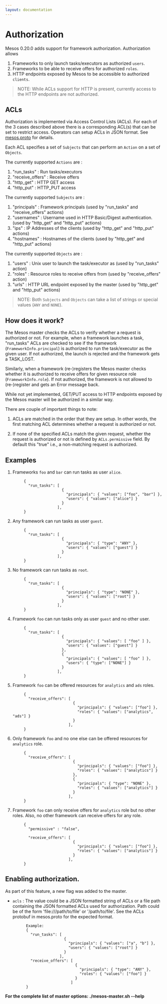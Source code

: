 ```yaml
---
layout: documentation
---
```


# Authorization

Mesos 0.20.0 adds support for framework authorization. Authorization allows

 1. Frameworks to only launch tasks/executors as authorized `users`.
 2. Frameworks to be able to receive offers for authorized `roles`.
 3. HTTP endpoints exposed by Mesos to be accessible to authorized `clients`.

> NOTE: While ACLs support for HTTP is present, currently access to the HTTP endpoints are not authorized.

## ACLs

Authorization is implemented via Access Control Lists (ACLs). For each of the 3 cases described above there is a corresponding ACL(s) that can be set to restrict access. Operators can setup ACLs in JSON format. See [mesos.proto](https://github.com/apache/mesos/blob/master/include/mesos/mesos.proto) for details.

Each ACL specifies a set of `Subjects` that can perform an `Action` on a set of `Objects`.

The currently supported `Actions` are :

1. "run_tasks" : Run tasks/executors
2. "receive_offers" : Receive offers
3. "http_get" : HTTP GET access
4. "http_put" : HTTP_PUT access

The currently supported `Subjects` are :

1. "principals" : Framework principals (used by "run_tasks" and "receive_offers" actions)
2. "usernames" : Username used in HTTP Basic/Digest authentication. (used by "http_get" and "http_put" actions)
3. "ips" : IP Addresses of the clients (used by "http_get" and "http_put" actions)
4. "hostnames" : Hostnames of the clients (used by "http_get" and "http_put" actions)

The currently supported `Objects` are :

1. "users" : Unix user to launch the task/executor as (used by "run_tasks" action)
2. "roles" : Resource roles to receive offers from (used by "receive_offers" action)
3. "urls" : HTTP URL endpoint exposed by the master (used by "http_get" and "http_put" actions)

> NOTE: Both `Subjects` and `Objects` can take a list of strings or special values (`ANY` and `NONE`).


## How does it work?

The Mesos master checks the ACLs to verify whether a request is authorized or not. For example, when  a framework launches a task, "run_tasks" ACLs are checked to see if the framework (`FrameworkInfo.principal`) is authorized to run the task/executor as the given user. If not authorized, the launch is rejected and the framework gets a TASK_LOST.

Similarly, when a framework (re-)registers the Mesos master checks whether it is authorized to receive offers for given resource role (`FrameworkInfo.role`). If not authorized, the framework is not allowed to (re-)register and gets an Error message back.

While not yet implemented, GET/PUT access to HTTP endpoints exposed by the Mesos master will be authorized in a similar way.

There are couple of important things to note:

1. ACLs are matched in the order that they are setup. In other words, the first matching ACL determines whether a request is authorized or not.

2. If none of the specified ACLs match the given request, whether the request is authorized or not is defined by `ACLs.permissive` field. By default this "true" i.e., a non-matching request is authorized.


## Examples

1. Frameworks `foo` and `bar` can run tasks as user `alice`.

            {
              "run_tasks": [
                             {
                               "principals": { "values": ["foo", "bar"] },
                               "users": { "values": ["alice"] }
                             }
                           ],
            }

2. Any framework can run tasks as user `guest`.

            {
              "run_tasks": [
                             {
                               "principals": { "type": "ANY" },
                               "users": { "values": ["guest"] }
                             }
                           ],
            }

3. No framework can run tasks as `root`.

            {
              "run_tasks": [
                             {
                               "principals": { "type": "NONE" },
                               "users": { "values": ["root"] }
                             }
                           ],
            }


4. Framework `foo` can run tasks only as user `guest` and no other user.

            {
              "run_tasks": [
                             {
                               "principals": { "values": [ "foo" ] },
                               "users": { "values": ["guest"] }
                             },
                             {
                               "principals": { "values": [ "foo" ] },
                               "users": { "type": ["NONE"] }
                             }
                           ],
            }




5. Framework `foo` can be offered resources for `analytics` and `ads` roles.

            {
              "receive_offers": [
                                  {
                                    "principals": { "values": ["foo"] },
                                    "roles": { "values": ["analytics", "ads"] }
                                  }
                                ],
            }


6. Only framework `foo` and no one else can be offered resources for `analytics` role.

            {
              "receive_offers": [
                                  {
                                    "principals": { "values": ["foo"] },
                                    "roles": { "values": ["analytics"] }
                                  },
                                  {
                                    "principals": { "type": "NONE" },
                                    "roles": { "values": ["analytics"] }
                                  }
                                ],
            }

7. Framework `foo` can only receive offers for `analytics` role but no other roles. Also, no other framework can receive offers for any role.

            {
              "permissive" : "false",

              "receive_offers": [
                                  {
                                    "principals": { "values": ["foo"] },
                                    "roles": { "values": ["analytics"] }
                                  }
                                ],
            }


## Enabling authorization.

As part of this feature, a new flag was added to the master.

* `acls` :  The value could be a JSON formatted string of ACLs
            or a file path containing the JSON formatted ACLs used
            for authorization. Path could be of the form 'file:///path/to/file'
            or '/path/to/file'.
            See the ACLs protobuf in mesos.proto for the expected format.

            Example:
            {
              "run_tasks": [
                             {
                               "principals": { "values": ["a", "b"] },
                               "users": { "values": ["root"] }
                             }
                           ],
              "receive_offers": [
                                  {
                                    "principals": { "type": "ANY" },
                                    "roles": { "values": ["foo"] }
                                  }
                                ]
            }

**For the complete list of master options: ./mesos-master.sh --help**
